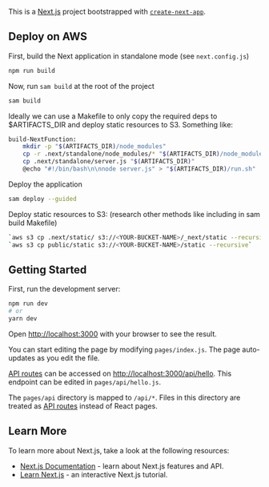 This is a [Next.js](https://nextjs.org/) project bootstrapped with [`create-next-app`](https://github.com/vercel/next.js/tree/canary/packages/create-next-app).

## Deploy on AWS

First, build the Next application in standalone mode (see `next.config.js`)

```bash
npm run build
```

Now, run `sam build` at the root of the project

```bash
sam build
```

Ideally we can use a Makefile to only copy the required deps to $ARTIFACTS_DIR and deploy static resources to S3.  Something like:

```bash
build-NextFunction:
	mkdir -p "$(ARTIFACTS_DIR)/node_modules"
	cp -r .next/standalone/node_modules/* "$(ARTIFACTS_DIR)/node_modules"
	cp .next/standalone/server.js "$(ARTIFACTS_DIR)"
	@echo "#!/bin/bash\n\nnode server.js" > "$(ARTIFACTS_DIR)/run.sh"
```

Deploy the application

```bash
sam deploy --guided
```

Deploy static resources to S3: (research other methods like including in sam build Makefile)

```bash
`aws s3 cp .next/static/ s3://<YOUR-BUCKET-NAME>/_next/static --recursive`
`aws s3 cp public/static s3://<YOUR-BUCKET-NAME>/static --recursive`
```

## Getting Started

First, run the development server:

```bash
npm run dev
# or
yarn dev
```

Open [http://localhost:3000](http://localhost:3000) with your browser to see the result.

You can start editing the page by modifying `pages/index.js`. The page auto-updates as you edit the file.

[API routes](https://nextjs.org/docs/api-routes/introduction) can be accessed on [http://localhost:3000/api/hello](http://localhost:3000/api/hello). This endpoint can be edited in `pages/api/hello.js`.

The `pages/api` directory is mapped to `/api/*`. Files in this directory are treated as [API routes](https://nextjs.org/docs/api-routes/introduction) instead of React pages.

## Learn More

To learn more about Next.js, take a look at the following resources:

- [Next.js Documentation](https://nextjs.org/docs) - learn about Next.js features and API.
- [Learn Next.js](https://nextjs.org/learn) - an interactive Next.js tutorial.
